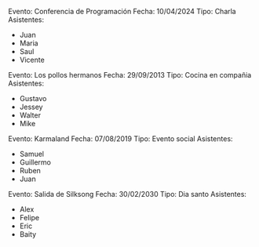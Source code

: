 Evento: Conferencia de Programación Fecha: 10/04/2024 Tipo: Charla
Asistentes:
- Juan
- Maria
- Saul
- Vicente

Evento: Los pollos hermanos Fecha: 29/09/2013 Tipo: Cocina en compañia
Asistentes:
- Gustavo
- Jessey
- Walter
- Mike

Evento: Karmaland Fecha: 07/08/2019 Tipo: Evento social
Asistentes:
- Samuel
- Guillermo
- Ruben
- Juan

Evento: Salida de Silksong Fecha: 30/02/2030 Tipo: Dia santo
Asistentes:
- Alex
- Felipe
- Eric
- Baity

